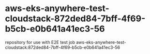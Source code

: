 # aws-eks-anywhere-test-cloudstack-872ded84-7bff-4f69-b5cb-e0b641a41ec3-56
repository for use with E2E test job aws-eks-anywhere-test-cloudstack:872ded84-7bff-4f69-b5cb-e0b641a41ec3-56
